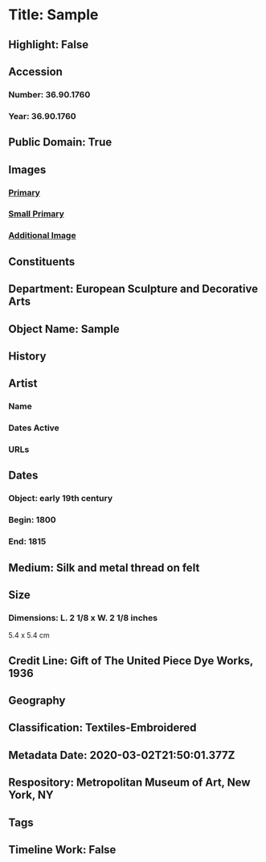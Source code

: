 # Title: Sample
## Highlight: False
## Accession
### Number: 36.90.1760
### Year: 36.90.1760
## Public Domain: True
## Images
### [Primary](https://images.metmuseum.org/CRDImages/es/original/DP2164.jpg)
### [Small Primary](https://images.metmuseum.org/CRDImages/es/web-large/DP2164.jpg)
### [Additional Image](https://images.metmuseum.org/CRDImages/es/original/DP2164_36.90.1760.jpg)
## Constituents
## Department: European Sculpture and Decorative Arts
## Object Name: Sample
## History
## Artist
### Name
### Dates Active
### URLs
## Dates
### Object: early 19th century
### Begin: 1800
### End: 1815
## Medium: Silk and metal thread on felt
## Size
### Dimensions: L. 2 1/8 x W. 2 1/8 inches
5.4 x 5.4 cm
## Credit Line: Gift of The United Piece Dye Works, 1936
## Geography
## Classification: Textiles-Embroidered
## Metadata Date: 2020-03-02T21:50:01.377Z
## Respository: Metropolitan Museum of Art, New York, NY
## Tags
## Timeline Work: False